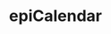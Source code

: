 ---
title: epiCalendar
tags: ['projects']
desc: Python (and web) app that downloads a personal calendar from University of Oviedo's SIES and convers it into ICS/CSV.
---